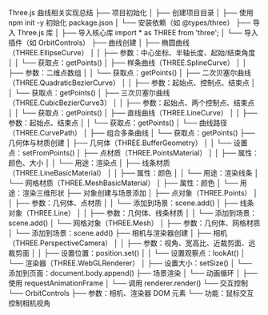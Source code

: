 Three.js 曲线相关实现总结
├── 项目初始化
│   ├── 创建项目目录
│   ├── 使用 npm init -y 初始化 package.json
│   └── 安装依赖（如 @types/three）
├── 导入 Three.js 库
│   ├── 导入核心库 import * as THREE from 'three';
│   └── 导入插件（如 OrbitControls）
├── 曲线创建
│   ├── 椭圆曲线（THREE.EllipseCurve）
│   │   ├── 参数：中心坐标、半轴长度、起始/结束角度
│   │   └── 获取点：getPoints()
│   ├── 样条曲线（THREE.SplineCurve）
│   │   ├── 参数：二维点数组
│   │   └── 获取点：getPoints()
│   ├── 二次贝塞尔曲线（THREE.QuadraticBezierCurve）
│   │   ├── 参数：起始点、控制点、结束点
│   │   └── 获取点：getPoints()
│   ├── 三次贝塞尔曲线（THREE.CubicBezierCurve3）
│   │   ├── 参数：起始点、两个控制点、结束点
│   │   └── 获取点：getPoints()
│   ├── 直线曲线（THREE.LineCurve）
│   │   ├── 参数：起始点、结束点
│   │   └── 获取点：getPoints()
│   └── 曲线路径（THREE.CurvePath）
│       ├── 组合多条曲线
│       └── 获取点：getPoints()
├── 几何体与材质创建
│   ├── 几何体（THREE.BufferGeometry）
│   │   └── 设置点：setFromPoints()
│   ├── 点材质（THREE.PointsMaterial）
│   │   ├── 属性：颜色、大小
│   │   └── 用途：渲染点
│   ├── 线条材质（THREE.LineBasicMaterial）
│   │   ├── 属性：颜色
│   │   └── 用途：渲染线条
│   └── 网格材质（THREE.MeshBasicMaterial）
│       ├── 属性：颜色
│       └── 用途：渲染三维形状
├── 对象创建与场景添加
│   ├── 点对象（THREE.Points）
│   │   ├── 参数：几何体、点材质
│   │   └── 添加到场景：scene.add()
│   ├── 线条对象（THREE.Line）
│   │   ├── 参数：几何体、线条材质
│   │   └── 添加到场景：scene.add()
│   └── 网格对象（THREE.Mesh）
│       ├── 参数：几何体、网格材质
│       └── 添加到场景：scene.add()
├── 相机与渲染器创建
│   ├── 相机（THREE.PerspectiveCamera）
│   │   ├── 参数：视角、宽高比、近裁剪面、远裁剪面
│   │   ├── 设置位置：position.set()
│   │   └── 设置观察点：lookAt()
│   └── 渲染器（THREE.WebGLRenderer）
│       ├── 设置大小：setSize()
│       └── 添加到页面：document.body.append()
├── 场景渲染
│   └── 动画循环
│       ├── 使用 requestAnimationFrame
│       └── 调用 renderer.render()
└── 交互控制
    └── OrbitControls
        ├── 参数：相机、渲染器 DOM 元素
        └── 功能：鼠标交互控制相机视角